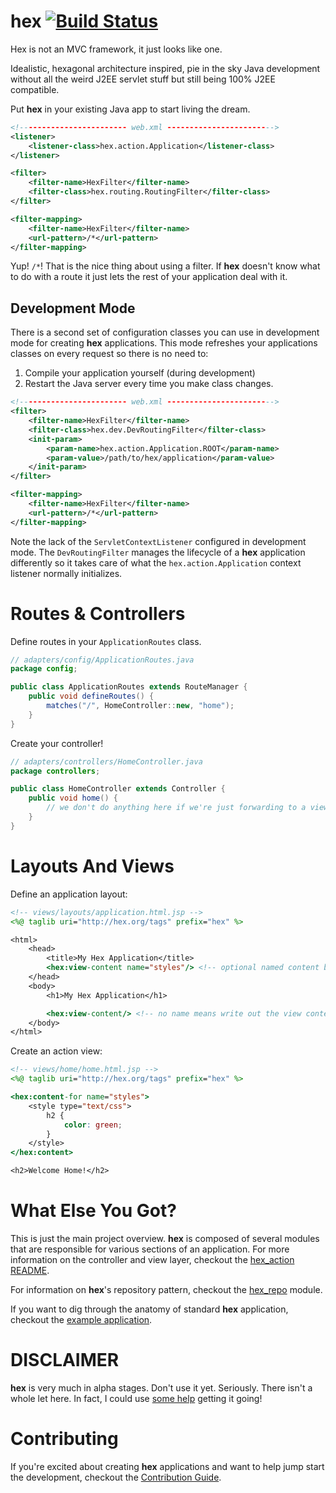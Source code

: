 hex [![Build Status](https://travis-ci.org/jasonewall/hex.svg?branch=master)](https://travis-ci.org/jasonewall/hex)
===

Hex is not an MVC framework, it just looks like one.

Idealistic, hexagonal architecture inspired, pie in the sky Java development without all the weird J2EE servlet
stuff but still being 100% J2EE compatible.

Put **hex** in your existing Java app to start living the dream.

```xml
<!------------------------ web.xml ------------------------>
<listener>
    <listener-class>hex.action.Application</listener-class>
</listener>

<filter>
    <filter-name>HexFilter</filter-name>
    <filter-class>hex.routing.RoutingFilter</filter-class>
</filter>

<filter-mapping>
    <filter-name>HexFilter</filter-name>
    <url-pattern>/*</url-pattern>
</filter-mapping>
```

Yup! `/*`! That is the nice thing about using a filter. If **hex** doesn't know what to do with a route it just lets the rest
of your application deal with it.

## Development Mode

There is a second set of configuration classes you can use in development mode for creating **hex** applications. This mode
refreshes your applications classes on every request so there is no need to:

1. Compile your application yourself (during development)
2. Restart the Java server every time you make class changes.

```xml
<!------------------------ web.xml ------------------------>
<filter>
    <filter-name>HexFilter</filter-name>
    <filter-class>hex.dev.DevRoutingFilter</filter-class>
    <init-param>
        <param-name>hex.action.Application.ROOT</param-name>
        <param-value>/path/to/hex/application</param-value>
    </init-param>
</filter>

<filter-mapping>
    <filter-name>HexFilter</filter-name>
    <url-pattern>/*</url-pattern>
</filter-mapping>
```

Note the lack of the `ServletContextListener` configured in development mode. The `DevRoutingFilter` manages the lifecycle
of a **hex** application differently so it takes care of what the `hex.action.Application` context listener normally
initializes.

# Routes & Controllers

Define routes in your `ApplicationRoutes` class.

```java
// adapters/config/ApplicationRoutes.java
package config;

public class ApplicationRoutes extends RouteManager {
    public void defineRoutes() {
        matches("/", HomeController::new, "home");
    }
}
```

Create your controller!

```java
// adapters/controllers/HomeController.java
package controllers;

public class HomeController extends Controller {
    public void home() {
        // we don't do anything here if we're just forwarding to a view
    }
}
```

# Layouts And Views

Define an application layout:

```jsp
<!-- views/layouts/application.html.jsp -->
<%@ taglib uri="http://hex.org/tags" prefix="hex" %>

<html>
    <head>
        <title>My Hex Application</title>
        <hex:view-content name="styles"/> <!-- optional named content block -->
    </head>
    <body>
        <h1>My Hex Application</h1>

        <hex:view-content/> <!-- no name means write out the view contents -->
    </body>
</html>
```

Create an action view:

```jsp
<!-- views/home/home.html.jsp -->
<%@ taglib uri="http://hex.org/tags" prefix="hex" %>

<hex:content-for name="styles">
    <style type="text/css">
        h2 {
            color: green;
        }
    </style>
</hex:content>

<h2>Welcome Home!</h2>
```

# What Else You Got?

This is just the main project overview. **hex** is composed of several modules that are responsible for various sections
of an application. For more information on the controller and view layer, checkout the [hex_action README](./hex_action).

For information on **hex**'s repository pattern, checkout the [hex_repo](./hex_repo) module.

If you want to dig through the anatomy of standard **hex** application, checkout the [example application](./example_application).

# DISCLAIMER

**hex** is very much in alpha stages. Don't use it yet. Seriously. There isn't a whole let here. In fact, I could use [some help](https://github.com/thejayvm/hex/wiki/Contribution-Guide) getting it going!

# Contributing

If you're excited about creating **hex** applications and want to help jump start the development, checkout the [Contribution Guide](https://github.com/thejayvm/hex/wiki/Contribution-Guide).
